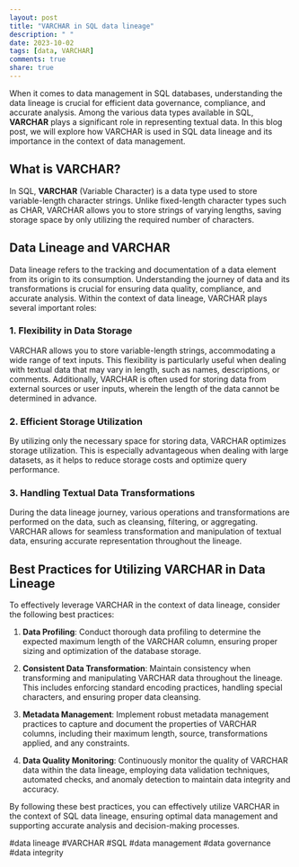 ```yaml
---
layout: post
title: "VARCHAR in SQL data lineage"
description: " "
date: 2023-10-02
tags: [data, VARCHAR]
comments: true
share: true
---
```


When it comes to data management in SQL databases, understanding the data lineage is crucial for efficient data governance, compliance, and accurate analysis. Among the various data types available in SQL, **VARCHAR** plays a significant role in representing textual data. In this blog post, we will explore how VARCHAR is used in SQL data lineage and its importance in the context of data management.

## What is VARCHAR?

In SQL, **VARCHAR** (Variable Character) is a data type used to store variable-length character strings. Unlike fixed-length character types such as CHAR, VARCHAR allows you to store strings of varying lengths, saving storage space by only utilizing the required number of characters.

## Data Lineage and VARCHAR

Data lineage refers to the tracking and documentation of a data element from its origin to its consumption. Understanding the journey of data and its transformations is crucial for ensuring data quality, compliance, and accurate analysis. Within the context of data lineage, VARCHAR plays several important roles:

### 1. Flexibility in Data Storage

VARCHAR allows you to store variable-length strings, accommodating a wide range of text inputs. This flexibility is particularly useful when dealing with textual data that may vary in length, such as names, descriptions, or comments. Additionally, VARCHAR is often used for storing data from external sources or user inputs, wherein the length of the data cannot be determined in advance.

### 2. Efficient Storage Utilization

By utilizing only the necessary space for storing data, VARCHAR optimizes storage utilization. This is especially advantageous when dealing with large datasets, as it helps to reduce storage costs and optimize query performance.

### 3. Handling Textual Data Transformations

During the data lineage journey, various operations and transformations are performed on the data, such as cleansing, filtering, or aggregating. VARCHAR allows for seamless transformation and manipulation of textual data, ensuring accurate representation throughout the lineage.

## Best Practices for Utilizing VARCHAR in Data Lineage

To effectively leverage VARCHAR in the context of data lineage, consider the following best practices:

1. **Data Profiling**: Conduct thorough data profiling to determine the expected maximum length of the VARCHAR column, ensuring proper sizing and optimization of the database storage.

2. **Consistent Data Transformation**: Maintain consistency when transforming and manipulating VARCHAR data throughout the lineage. This includes enforcing standard encoding practices, handling special characters, and ensuring proper data cleansing.

3. **Metadata Management**: Implement robust metadata management practices to capture and document the properties of VARCHAR columns, including their maximum length, source, transformations applied, and any constraints.

4. **Data Quality Monitoring**: Continuously monitor the quality of VARCHAR data within the data lineage, employing data validation techniques, automated checks, and anomaly detection to maintain data integrity and accuracy.

By following these best practices, you can effectively utilize VARCHAR in the context of SQL data lineage, ensuring optimal data management and supporting accurate analysis and decision-making processes.

#data lineage #VARCHAR #SQL #data management #data governance #data integrity